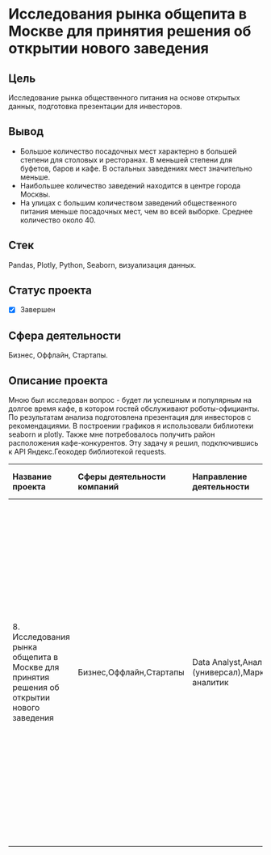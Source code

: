 # Исследования рынка общепита в Москве для принятия решения об открытии нового заведения

## Цель
Исследование рынка общественного питания на основе открытых данных, подготовка презентации для инвесторов.
## Вывод
- Большое количество посадочных мест характерно в большей степени для столовых и ресторанах. В меньшей степени для буфетов, баров и кафе. В остальных заведениях мест значительно меньше.
- Наибольшее количество заведений находится в центре города Москвы.
- На улицах с большим количеством заведений общественного питания меньше посадочных мест, чем во всей выборке. Среднее количество около 40.
## Стек
Pandas, Plotly, Python, Seaborn, визуализация данных.
## Статус проекта
- [x] Завершен
## Сфера деятельности
Бизнес, Оффлайн, Стартапы.
## Описание проекта
Мною был исследован вопрос - будет ли успешным и популярным на долгое время кафе, в котором гостей обслуживают роботы-официанты. По результатам анализа подготовлена презентация для инвесторов с рекомендациями. В построении графиков я использовали библиотеки seaborn и plotly. Также мне потребовалось получить район расположения кафе-конкурентов. Эту задачу я решил, подключившись к API Яндекс.Геокодер библиотекой requests.

| Название проекта | Сферы деятельности компаний | Направление деятельности | Навыки и инструменты | Задачи проекта | Описание проекта | Ключевые слова проекта | Ключевые слова|
| :-------------------- | :--------------------- |:-------------------------|:---------------------|:---------------|:-----------------|:-----------------------|:--------------|
| 8. Исследования рынка общепита в Москве для принятия решения об открытии нового заведения | Бизнес,Оффлайн,Стартапы | Data Analyst,Аналитик (универсал),Маркетинг-аналитик | Pandas,Plotly,Python,Seaborn,визуализация данных | Исследование рынка общественного питания на основе открытых данных, подготовка презентации для инвесторов | Мною был исследован вопрос - будет ли успешным и популярным на долгое время кафе, в котором гостей обслуживают роботы-официанты. По результатам анализа подготовлена презентация для инвесторов с рекомендациями. В построении графиков я использовали библиотеки seaborn и plotly. Также мне потребовалось получить район расположения кафе-конкурентов. Эту задачу я решил, подключившись к API Яндекс.Геокодер библиотекой requests | API, парсинг, BeautifulSoup, jointplot | data analyst, аналитик данных | 
